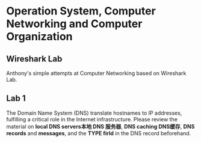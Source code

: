# Operation System, Computer Networking and Computer Organization

## Wireshark Lab
Anthony's simple attempts at Computer Networking based on Wireshark Lab. 

## Lab 1
The Domain Name System (DNS) translate hostnames to IP addresses, fulfilling a critical role in the Internet infrastructure. Please review the material on **local DNS servers本地 DNS 服务器**, **DNS caching DNS缓存**, **DNS records** and **messages**, and the **TYPE firld** in the DNS record beforehand. 


